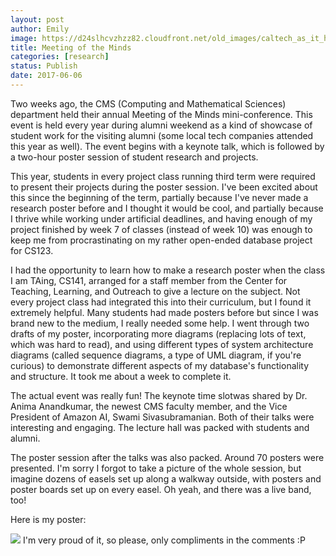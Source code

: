 ```yaml
---
layout: post
author: Emily
image: https://d24slhcvzhzz82.cloudfront.net/old_images/caltech_as_it_happens/6a0105349b8251970b01bb09a00250970d.jpg
title: Meeting of the Minds
categories: [research]
status: Publish
date: 2017-06-06
---
```



Two weeks ago, the CMS (Computing and Mathematical Sciences) department held their annual Meeting of the Minds mini-conference. This event is held every year during alumni weekend as a kind of showcase of student work for the visiting alumni (some local tech companies attended this year as well). The event begins with a keynote talk, which is followed by a two-hour poster session of student research and projects.

This year, students in every project class running third term were required to present their projects during the poster session. I've been excited about this since the beginning of the term, partially because I've never made a research poster before and I thought it would be cool, and partially because I thrive while working under artificial deadlines, and having enough of my project finished by week 7 of classes (instead of week 10) was enough to keep me from procrastinating on my rather open-ended database project for CS123.

I had the opportunity to learn how to make a research poster when the class I am TAing, CS141, arranged for a staff member from the Center for Teaching, Learning, and Outreach to give a lecture on the subject. Not every project class had integrated this into their curriculum, but I found it extremely helpful. Many students had made posters before but since I was brand new to the medium, I really needed some help. I went through two drafts of my poster, incorporating more diagrams (replacing lots of text, which was hard to read), and using different types of system architecture diagrams (called sequence diagrams, a type of UML diagram, if you're curious) to demonstrate different aspects of my database's functionality and structure. It took me about a week to complete it.

The actual event was really fun! The keynote time slotwas shared by Dr. Anima Anandkumar, the newest CMS faculty member, and the Vice President of Amazon AI, Swami Sivasubramanian. Both of their talks were interesting and engaging. The lecture hall was packed with students and alumni.

The poster session after the talks was also packed. Around 70 posters were presented. I'm sorry I forgot to take a picture of the whole session, but imagine dozens of easels set up along a walkway outside, with posters and poster boards set up on every easel. Oh yeah, and there was a live band, too!

Here is my poster:


![](https://d24slhcvzhzz82.cloudfront.net/old_images/caltech_as_it_happens/6a0105349b8251970b01b8d287226d970c.jpg)
I'm very proud of it, so please, only compliments in the comments :P

